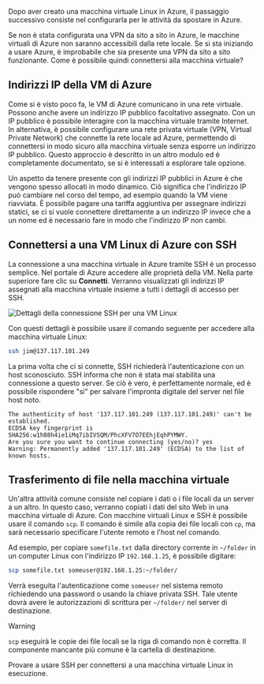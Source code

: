 Dopo aver creato una macchina virtuale Linux in Azure, il passaggio successivo consiste nel configurarla per le attività da spostare in Azure.

Se non è stata configurata una VPN da sito a sito in Azure, le macchine virtuali di Azure non saranno accessibili dalla rete locale. Se si sta iniziando a usare Azure, è improbabile che sia presente una VPN da sito a sito funzionante. Come è possibile quindi connettersi alla macchina virtuale?

## <a name="azure-vm-ip-addresses"></a>Indirizzi IP della VM di Azure

Come si è visto poco fa, le VM di Azure comunicano in una rete virtuale. Possono anche avere un indirizzo IP pubblico facoltativo assegnato. Con un IP pubblico è possibile interagire con la macchina virtuale tramite Internet. In alternativa, è possibile configurare una rete privata virtuale (VPN, Virtual Private Network) che connette la rete locale ad Azure, permettendo di connettersi in modo sicuro alla macchina virtuale senza esporre un indirizzo IP pubblico. Questo approccio è descritto in un altro modulo ed è completamente documentato, se si è interessati a esplorare tale opzione.

Un aspetto da tenere presente con gli indirizzi IP pubblici in Azure è che vengono spesso allocati in modo dinamico. Ciò significa che l'indirizzo IP può cambiare nel corso del tempo, ad esempio quando la VM viene riavviata. È possibile pagare una tariffa aggiuntiva per assegnare indirizzi statici, se ci si vuole connettere direttamente a un indirizzo IP invece che a un nome ed è necessario fare in modo che l'indirizzo IP non cambi.

## <a name="connect-to-an-azure-linux-vm-with-ssh"></a>Connettersi a una VM Linux di Azure con SSH

La connessione a una macchina virtuale in Azure tramite SSH è un processo semplice. Nel portale di Azure accedere alle proprietà della VM. Nella parte superiore fare clic su **Connetti**. Verranno visualizzati gli indirizzi IP assegnati alla macchina virtuale insieme a tutti i dettagli di accesso per SSH. 

![Dettagli della connessione SSH per una VM Linux](../media-drafts/5-connect-ssh.png)

Con questi dettagli è possibile usare il comando seguente per accedere alla macchina virtuale Linux:

```bash
ssh jim@137.117.101.249
```

La prima volta che ci si connette, SSH richiederà l'autenticazione con un host sconosciuto. SSH informa che non è stata mai stabilita una connessione a questo server. Se ciò è vero, è perfettamente normale, ed è possibile rispondere "sì" per salvare l'impronta digitale del server nel file host noto.

```output
The authenticity of host '137.117.101.249 (137.117.101.249)' can't be established.
ECDSA key fingerprint is SHA256:w1h08h4ie1iMq7ibIVSQM/PhcXFV7O7EEhjEqhPYMWY.
Are you sure you want to continue connecting (yes/no)? yes
Warning: Permanently added '137.117.101.249' (ECDSA) to the list of known hosts.
```

## <a name="transferring-files-to-the-vm"></a>Trasferimento di file nella macchina virtuale

Un'altra attività comune consiste nel copiare i dati o i file locali da un server a un altro. In questo caso, verranno copiati i dati del sito Web in una macchina virtuale di Azure. Con macchine virtuali Linux e SSH è possibile usare il comando `scp`. Il comando è simile alla copia dei file locali con `cp`, ma sarà necessario specificare l'utente remoto e l'host nel comando. 

Ad esempio, per copiare `somefile.txt` dalla directory corrente in `~/folder` in un computer Linux con l'indirizzo IP `192.168.1.25`, è possibile digitare:

```bash
scp somefile.txt someuser@192.168.1.25:~/folder/
```

Verrà eseguita l'autenticazione come `someuser` nel sistema remoto richiedendo una password o usando la chiave privata SSH. Tale utente dovrà avere le autorizzazioni di scrittura per `~/folder/` nel server di destinazione.

> [!WARNING]
> `scp` eseguirà le copie dei file locali se la riga di comando non è corretta. Il componente mancante più comune è la cartella di destinazione.

Provare a usare SSH per connettersi a una macchina virtuale Linux in esecuzione.